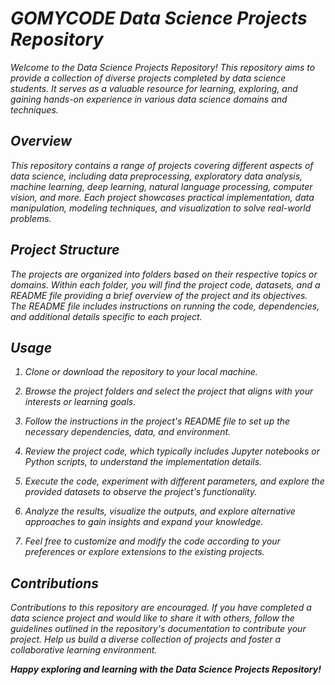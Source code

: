 <h1><b><i>GOMYCODE Data Science Projects Repository</b></h1>

Welcome to the Data Science Projects Repository! This repository aims to provide a collection of diverse projects completed by data science students. It serves as a valuable resource for learning, exploring, and gaining hands-on experience in various data science domains and techniques.

## Overview

This repository contains a range of projects covering different aspects of data science, including data preprocessing, exploratory data analysis, machine learning, deep learning, natural language processing, computer vision, and more. Each project showcases practical implementation, data manipulation, modeling techniques, and visualization to solve real-world problems.

## Project Structure

The projects are organized into folders based on their respective topics or domains. Within each folder, you will find the project code, datasets, and a README file providing a brief overview of the project and its objectives. The README file includes instructions on running the code, dependencies, and additional details specific to each project.

## Usage

1. Clone or download the repository to your local machine.

2. Browse the project folders and select the project that aligns with your interests or learning goals.

3. Follow the instructions in the project's README file to set up the necessary dependencies, data, and environment.

4. Review the project code, which typically includes Jupyter notebooks or Python scripts, to understand the implementation details.

5. Execute the code, experiment with different parameters, and explore the provided datasets to observe the project's functionality.

6. Analyze the results, visualize the outputs, and explore alternative approaches to gain insights and expand your knowledge.

7. Feel free to customize and modify the code according to your preferences or explore extensions to the existing projects.

## Contributions

Contributions to this repository are encouraged. If you have completed a data science project and would like to share it with others, follow the guidelines outlined in the repository's documentation to contribute your project. Help us build a diverse collection of projects and foster a collaborative learning environment.

<i><b>Happy exploring and learning with the Data Science Projects Repository!</b></i>

